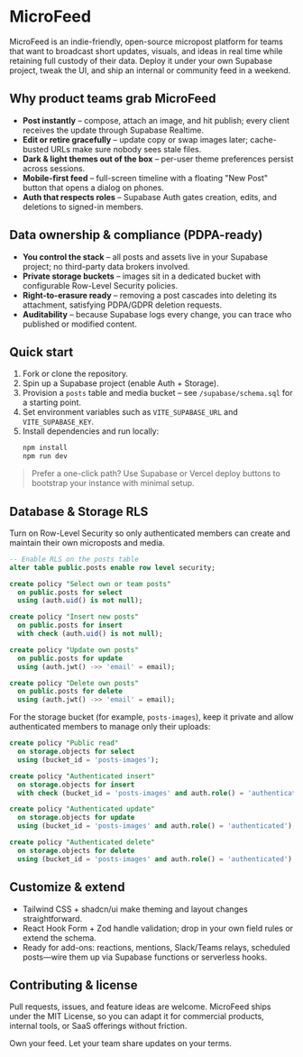# MicroFeed

MicroFeed is an indie-friendly, open-source micropost platform for teams that want to broadcast short updates, visuals, and ideas in real time while retaining full custody of their data. Deploy it under your own Supabase project, tweak the UI, and ship an internal or community feed in a weekend.

## Why product teams grab MicroFeed
- **Post instantly** – compose, attach an image, and hit publish; every client receives the update through Supabase Realtime.
- **Edit or retire gracefully** – update copy or swap images later; cache-busted URLs make sure nobody sees stale files.
- **Dark & light themes out of the box** – per-user theme preferences persist across sessions.
- **Mobile-first feed** – full-screen timeline with a floating "New Post" button that opens a dialog on phones.
- **Auth that respects roles** – Supabase Auth gates creation, edits, and deletions to signed-in members.

## Data ownership & compliance (PDPA-ready)
- **You control the stack** – all posts and assets live in your Supabase project; no third-party data brokers involved.
- **Private storage buckets** – images sit in a dedicated bucket with configurable Row-Level Security policies.
- **Right-to-erasure ready** – removing a post cascades into deleting its attachment, satisfying PDPA/GDPR deletion requests.
- **Auditability** – because Supabase logs every change, you can trace who published or modified content.

## Quick start
1. Fork or clone the repository.
2. Spin up a Supabase project (enable Auth + Storage).
3. Provision a `posts` table and media bucket – see `/supabase/schema.sql` for a starting point.
4. Set environment variables such as `VITE_SUPABASE_URL` and `VITE_SUPABASE_KEY`.
5. Install dependencies and run locally:
   ```bash
   npm install
   npm run dev
   ```

> Prefer a one-click path? Use Supabase or Vercel deploy buttons to bootstrap your instance with minimal setup.

## Database & Storage RLS
Turn on Row-Level Security so only authenticated members can create and maintain their own microposts and media.

```sql
-- Enable RLS on the posts table
alter table public.posts enable row level security;

create policy "Select own or team posts"
  on public.posts for select
  using (auth.uid() is not null);

create policy "Insert new posts"
  on public.posts for insert
  with check (auth.uid() is not null);

create policy "Update own posts"
  on public.posts for update
  using (auth.jwt() ->> 'email' = email);

create policy "Delete own posts"
  on public.posts for delete
  using (auth.jwt() ->> 'email' = email);
```

For the storage bucket (for example, `posts-images`), keep it private and allow authenticated members to manage only their uploads:

```sql
create policy "Public read"
  on storage.objects for select
  using (bucket_id = 'posts-images');

create policy "Authenticated insert"
  on storage.objects for insert
  with check (bucket_id = 'posts-images' and auth.role() = 'authenticated');

create policy "Authenticated update"
  on storage.objects for update
  using (bucket_id = 'posts-images' and auth.role() = 'authenticated');

create policy "Authenticated delete"
  on storage.objects for delete
  using (bucket_id = 'posts-images' and auth.role() = 'authenticated');
```

## Customize & extend
- Tailwind CSS + shadcn/ui make theming and layout changes straightforward.
- React Hook Form + Zod handle validation; drop in your own field rules or extend the schema.
- Ready for add-ons: reactions, mentions, Slack/Teams relays, scheduled posts—wire them up via Supabase functions or serverless hooks.

## Contributing & license
Pull requests, issues, and feature ideas are welcome. MicroFeed ships under the MIT License, so you can adapt it for commercial products, internal tools, or SaaS offerings without friction.

Own your feed. Let your team share updates on your terms.
